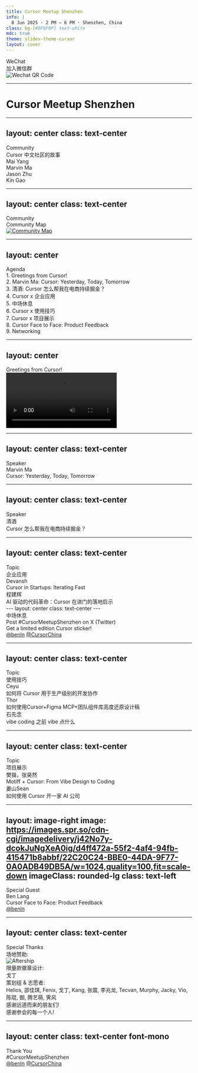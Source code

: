 ```yaml
---
title: Cursor Meetup Shenzhen
info: |
  8 Jun 2025 · 2 PM – 6 PM · Shenzhen, China
class: bg-[#0F0F0F] text-white
mdc: true
theme: slidev-theme-cursor
layout: cover
---
```

<div class="text-center">
  <div class="text-2xl text-gray-500 tracking-wider uppercase mb-4">WeChat</div>
  <div class="text-6xl mb-6">加入微信群</div>

  <img src="/assets/qrcode.jpg" alt="Wechat QR Code" class="mx-auto w-64 rounded-lg mt-8 border border-gray-800" />
</div>

---

<GlowBackground>
  <h1 class="text-6xl md:text-8xl font-bold tracking-tight text-white">Cursor Meetup Shenzhen</h1>
</GlowBackground>

---
layout: center
class: text-center
---
<div class="text-2xl text-gray-500 tracking-wider uppercase mb-4">Community</div>
<div class="text-6xl mb-6">Cursor 中文社区的故事</div>

<div class="grid grid-cols-2 gap-4 mt-10 text-xl max-w-xl mx-auto font-mono">
  <div class="p-4 border border-gray-800 rounded-lg bg-[#181818]">Mai Yang</div>
  <div class="p-4 border border-gray-800 rounded-lg bg-[#181818]">Marvin Ma</div>
  <div class="p-4 border border-gray-800 rounded-lg bg-[#181818]">Jason Zhu</div>
  <div class="p-4 border border-gray-800 rounded-lg bg-[#181818]">Kin Gao</div>
</div>

---
layout: center
class: text-center
---
<div class="text-2xl text-gray-500 tracking-wider uppercase mb-4">Community</div>
<div class="text-6xl mb-6">Community Map</div>

<a href="https://lu.ma/cursorcommunity/map" target="_blank" class="block mt-8">
  <img src="./assets/map.png" alt="Community Map" class="mx-auto my-auto rounded-lg shadow-lg max-h-[60vh] border border-gray-800" />
</a>

---
layout: center
---
<div class="text-2xl text-gray-500 tracking-wider uppercase mb-4 text-center">Agenda</div>
<div class="flex flex-col gap-y-2 mt-6 max-w-2xl mx-auto text-base">
  <div class="flex items-center p-1">
    <span class="w-6 mr-2 text-gray-600 font-mono">1.</span>
    <span class="text-gray-300">Greetings from Cursor!</span>
  </div>
  <div class="flex items-center p-1">
    <span class="w-6 mr-2 text-gray-600 font-mono">2.</span>
    <span class="text-gray-300">Marvin Ma: Cursor: Yesterday, Today, Tomorrow</span>
  </div>
  <div class="flex items-center p-1">
    <span class="w-6 mr-2 text-gray-600 font-mono">3.</span>
    <span class="text-gray-300">清酒: Cursor 怎么帮我在电商持续掘金？</span>
  </div>
  <div class="flex items-center p-1">
    <span class="w-6 mr-2 text-gray-600 font-mono">4.</span>
    <span class="text-gray-300">Cursor x 企业应用</span>
  </div>
  <div class="flex items-center p-1">
    <span class="w-6 mr-2 text-gray-600 font-mono">5.</span>
    <span class="text-gray-300">中场休息</span>
  </div>
  <div class="flex items-center p-1">
    <span class="w-6 mr-2 text-gray-600 font-mono">6.</span>
    <span class="text-gray-300">Cursor x 使用技巧</span>
  </div>
  <div class="flex items-center p-1">
    <span class="w-6 mr-2 text-gray-600 font-mono">7.</span>
    <span class="text-gray-300">Cursor x 项目展示</span>
  </div>
  <div class="flex items-center p-1">
    <span class="w-6 mr-2 text-gray-600 font-mono">8.</span>
    <span class="text-gray-300">Cursor Face to Face: Product Feedback</span>
  </div>
  <div class="flex items-center p-1">
    <span class="w-6 mr-2 text-gray-600 font-mono">9.</span>
    <span class="text-gray-300">Networking</span>
  </div>
</div>

---
layout: center
---
<div class="flex items-center justify-center gap-12">
  <div class="text-6xl text-left">Greetings from Cursor!</div>
  <video v-click autoplay loop src="/assets/ryo.mp4" class="rounded-lg shadow-lg max-h-[60vh] border border-gray-800"></video>
</div>

---
layout: center
class: text-center
---
<div class="text-2xl text-gray-500 tracking-wider uppercase mb-4">Speaker</div>
<div class="text-6xl mb-6">Marvin Ma</div>
<div class="text-2xl text-blue-400">Cursor: Yesterday, Today, Tomorrow</div>

---
layout: center
class: text-center
---
<div class="text-2xl text-gray-500 tracking-wider uppercase mb-4">Speaker</div>
<div class="text-6xl mb-6">清酒</div>
<div class="text-2xl text-blue-400">Cursor 怎么帮我在电商持续掘金？</div>

---
layout: center
class: text-center
---
<div class="text-2xl text-gray-500 tracking-wider uppercase mb-4">Topic</div>
<div class="text-6xl mb-6">企业应用</div>

<div class="grid md:grid-cols-2 gap-8 mt-12 text-center text-2xl font-light">
  <div>
    <div class="font-normal text-3xl mb-2">Devansh</div>
    <div class="text-blue-400">Cursor in Startups: Iterating Fast</div>
  </div>
  <div>
    <div class="font-normal text-3xl mb-2">程建辉</div>
    <div class="text-blue-400">AI 驱动的代码革命：Cursor 在进门的落地启示</div>
  </div>
</div>
---
layout: center
class: text-center
---
<div class="text-6xl mb-6">中场休息</div>
<div class="text-2xl text-gray-400">
  Post <span class="text-blue-400 font-mono">#CursorMeetupShenzhen</span> on X (Twitter)
</div>
<div class="text-xl text-gray-400 mt-2">Get a limited edition Cursor sticker!</div>
<div class="mt-4 text-xl text-gray-500 font-mono flex items-center justify-center gap-4">
  <a href="https://x.com/benln" target="_blank" class="flex items-center gap-2 hover:text-blue-400"><carbon:logo-x /> @benln</a>
  <a href="https://x.com/CursorChina" target="_blank" class="flex items-center gap-2 hover:text-blue-400"><carbon:logo-x /> @CursorChina</a>
</div>

---
layout: center
class: text-center
---
<div class="text-2xl text-gray-500 tracking-wider uppercase mb-4">Topic</div>
<div class="text-6xl mb-6">使用技巧</div>

<div class="grid md:grid-cols-3 gap-8 mt-12 text-center text-2xl font-light">
  <div>
    <div class="font-normal text-3xl mb-2">Ceyu</div>
    <div class="text-blue-400 text-xl">如何将 Cursor 用于生产级别的开发协作</div>
  </div>
  <div>
    <div class="font-normal text-3xl mb-2">Thor</div>
    <div class="text-blue-400 text-xl">如何使用Cursor+Figma MCP+团队组件库高度还原设计稿</div>
  </div>
  <div>
    <div class="font-normal text-3xl mb-2">石先念</div>
    <div class="text-blue-400 text-xl">vibe coding 之前 vibe 点什么</div>
  </div>
</div>

---
layout: center
class: text-center
---
<div class="text-2xl text-gray-500 tracking-wider uppercase mb-4">Topic</div>
<div class="text-6xl mb-6">项目展示</div>

<div class="grid md:grid-cols-2 gap-8 mt-12 text-center text-2xl font-light">
  <div>
    <div class="font-normal text-3xl mb-2">樊锴，张昊然</div>
    <div class="text-blue-400 text-xl">Motiff + Cursor: From Vibe Design to Coding</div>
  </div>
  <div>
    <div class="font-normal text-3xl mb-2">姜山Sean</div>
    <div class="text-blue-400 text-xl">如何使用 Cursor 开一家 AI 公司</div>
  </div>
</div>

---
layout: image-right
image: https://images.spr.so/cdn-cgi/imagedelivery/j42No7y-dcokJuNgXeA0ig/d4ff472a-55f2-4af4-94fb-415471b8abbf/22C20C24-BBE0-44DA-9F77-0A0ADB49DB5A/w=1024,quality=100,fit=scale-down
imageClass: rounded-lg
class: text-left
---
<div class="text-2xl text-gray-500 tracking-wider uppercase mb-4">Special Guest</div>
<div class="text-6xl mb-6">Ben Lang</div>
<div class="text-2xl text-blue-400">Cursor Face to Face: Product Feedback</div>

<div class="text-xl mt-8 font-mono text-gray-400">
  <a href="https://x.com/benln" target="_blank" class="flex items-center gap-2 hover:text-blue-400">
    <carbon:logo-x /> @benln
  </a>
</div>

---
layout: center
class: text-center
---
<div class="text-6xl mb-10">Special Thanks</div>
<div class="max-w-3xl mx-auto text-2xl space-y-5 text-left">
  <div>
    <span class="font-semibold text-blue-400">场地赞助:</span>
    <div class="mt-2"><img src="./assets/aftership_orange.jpg" class="h-8 inline-block border-0" alt="Aftership" /></div>
  </div>
  <div v-click>
    <span class="font-semibold text-blue-400">限量款徽章设计:</span>
    <div class="text-gray-200 mt-2">戈丁</div>
  </div>
  <div v-click>
    <span class="font-semibold text-blue-400">策划组 & 志愿者:</span>
    <div class="text-xl text-gray-300 leading-relaxed mt-2">
      Helios, 邵佳琪, Fenix, 戈丁, Kang, 张震, 李兆龙, Tecvan, Murphy, Jacky, Vio, 陈琨, 御, 腾艺萌, 霁风
    </div>
  </div>
  <div v-click class="pt-4">
    <span class="font-semibold text-blue-400 text-2xl">感谢远道而来的朋友们!</span>
  </div>
  <div v-click class="pt-4">
    <span class="font-semibold text-blue-400 text-3xl">感谢参会的每一个人!</span>
  </div>
</div>

---
layout: center
class: text-center font-mono
---
<div class="text-5xl mb-8">Thank You</div>

<div class="text-2xl text-blue-400 font-mono">
  #CursorMeetupShenzhen
</div>
<div class="flex justify-center space-x-6 mt-6 text-xl text-gray-500 items-center">
  <a href="https://x.com/benln" target="_blank" class="flex items-center gap-2 hover:text-blue-400"><carbon:logo-x /> @benln</a>
  <a href="https://x.com/CursorChina" target="_blank" class="flex items-center gap-2 hover:text-blue-400"><carbon:logo-x /> @CursorChina</a>
</div>